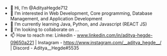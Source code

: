 - 👋 Hi, I’m @AdityaHegde712
- 👀 I’m interested in Web Development, Core programming, Database Management, and Application Development
- 🌱 I’m currently learning Java, Python, and Javascript (REACT JS)
- 💞️ I’m looking to collaborate on ...
- 📫 How to reach me: 
Linkedin - www.linkedin.com/in/aditya-hegde-09650a221 |
Instagram - https://www.instagram.com/__aditya_hegde__/ |
Discord - Aditya__Hegde#5535 

<!---
AdityaHegde712/AdityaHegde712 is a ✨ special ✨ repository because its `README.md` (this file) appears on your GitHub profile.
You can click the Preview link to take a look at your changes.
--->
